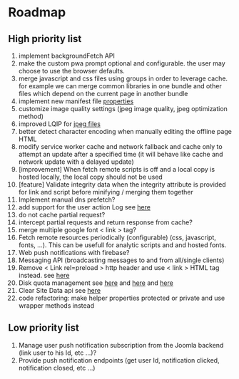 # Roadmap

## High priority list

1. implement backgroundFetch API
2. make the custom pwa prompt optional and configurable. the user may choose to use the browser defaults.
3. merge javascript and css files using groups in order to leverage cache. for example we can merge common libraries in one bundle and other files which depend on the current page in another bundle
4. implement new manifest file [properties](https://developer.mozilla.org/en-US/docs/Web/Manifest)
5. customize image quality settings (jpeg image quality, jpeg optimization method)
6. improved LQIP for [jpeg files](https://www.smashingmagazine.com/2019/08/faster-image-loading-embedded-previews/)
7. better detect character encoding when manually editing the offline page HTML
8. modify service worker cache and network fallback and cache only to attempt an update after a specified time (it will behave like cache and network update with a delayed update)
9. [improvement] When fetch remote scripts is off and a local copy is hosted locally, the local copy should not be used
10. [feature] Validate integrity data when the integrity attribute is provided for link and script before minifying / merging them together
11. Implement manual dns prefetch?
12. add support for the user action Log see [here](https://docs.joomla.org/J1.x:User_Action_Logs)
13. do not cache partial request?
14. intercept partial requests and return response from cache?
15. merge multiple google font < link > tag?
16. Fetch remote resources periodically (configurable) (css, javascript, fonts, ...). This can be usefull for analytic scripts and and hosted fonts.
17. Web push notifications with firebase?
18. Messaging API (broadcasting messages to and from all/single clients)
19. Remove < Link rel=preload > http header and use < link > HTML tag instead. see [here](https://jakearchibald.com/2017/h2-push-tougher-than-i-thought/)
20. Disk quota management see [here](https://developer.chrome.com/apps/offline_storage) and [here](https://developer.mozilla.org/fr/docs/Web/API/API_IndexedDB/Browser_storage_limits_and_eviction_criteria) and [here](https://gist.github.com/ebidel/188a513b1cd5e77d4d1453a4b6d060b0)
21. Clear Site Data api see [here](https://www.w1.org/TR/clear-site-data/)
22. code refactoring: make helper properties protected or private and use wrapper methods instead

## Low priority list

1. Manage user push notification subscription from the Joomla backend (link user to his Id, etc ...)?
1. Provide push notification endpoints (get user Id, notification clicked, notification closed, etc ...)
